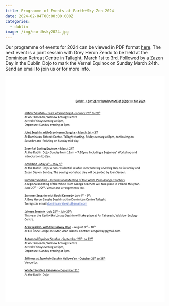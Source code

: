 ```yaml
---
title: Programme of Events at Earth+Sky Zen 2024
date: 2024-02-04T00:00:00.000Z
categories:
  - dublin
image: /img/earthsky2024.jpg
---
```


Our programme of events for 2024 can be viewed in PDF format [here](<https://assets.tina.io/b93c9438-a1c7-4af1-9690-c46b5a0f3c18/earth+sky zen events 2024.pdf> "Earth+Sky Zen Events 2024"). The next event is a joint sesshin with Grey Heron Zendo to be held at the Dominican Retreat Centre in Tallaght, March 1st to 3rd. Followed by a Zazen Day in the Dublin Dojo to mark the Vernal Equinox on Sunday March 24th. Send an email to join us or for more info.

![](/img/earthsky2024.jpg)
